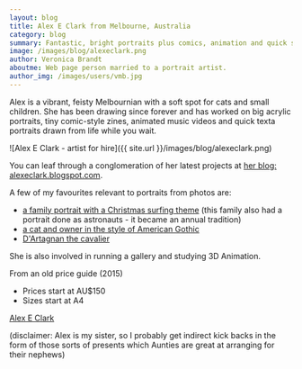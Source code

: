 ```yaml
---
layout: blog
title: Alex E Clark from Melbourne, Australia
category: blog
summary: Fantastic, bright portraits plus comics, animation and quick sketches.
image: /images/blog/alexeclark.png
author: Veronica Brandt
aboutme: Web page person married to a portrait artist.
author_img: /images/users/vmb.jpg
---
```


Alex is a vibrant, feisty Melbournian with a soft spot for cats and small children.  She has been drawing since forever and has worked on big acrylic portraits, tiny comic-style zines, animated music videos and quick texta portraits drawn from life while you wait.

![Alex E Clark - artist for hire]({{ site.url }}/images/blog/alexeclark.png)

You can leaf through a conglomeration of her latest projects at [her blog: alexeclark.blogspot.com](http://alexeclark.blogspot.com).

A few of my favourites relevant to portraits from photos are:

* [a family portrait with a Christmas surfing theme](http://alexeclark.blogspot.com.au/2012/12/blog-post_25.html) (this family also had a portrait done as astronauts - it became an annual tradition)
* [a cat and owner in the style of American Gothic](http://alexeclark.blogspot.com.au/2012/12/blog-post.html)
* [D'Artagnan the cavalier](http://alexeclark.blogspot.com.au/2012/11/dartagnancavalier-portrait-plus-process.html)

She is also involved in running a gallery and studying 3D Animation.

From an old price guide (2015)

* Prices start at AU$150
* Sizes start at A4

[Alex E Clark](http://alexeclark.blogspot.com.au)

(disclaimer: Alex is my sister, so I probably get indirect kick backs in the form of those sorts of presents which Aunties are great at arranging for their nephews)
